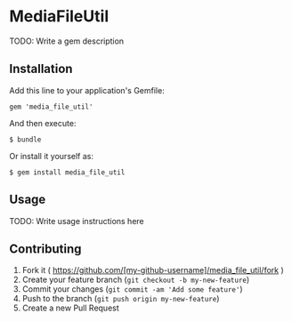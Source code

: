 # MediaFileUtil

TODO: Write a gem description

## Installation

Add this line to your application's Gemfile:

    gem 'media_file_util'

And then execute:

    $ bundle

Or install it yourself as:

    $ gem install media_file_util

## Usage

TODO: Write usage instructions here

## Contributing

1. Fork it ( https://github.com/[my-github-username]/media_file_util/fork )
2. Create your feature branch (`git checkout -b my-new-feature`)
3. Commit your changes (`git commit -am 'Add some feature'`)
4. Push to the branch (`git push origin my-new-feature`)
5. Create a new Pull Request

